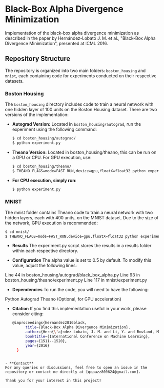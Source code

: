 # Black-Box Alpha Divergence Minimization

Implementation of the black-box alpha divergence minimization as described in the paper by Hernández-Lobato J. M. et al., "Black-Box Alpha Divergence Minimization", presented at ICML 2016.

## Repository Structure

The repository is organized into two main folders: `boston_housing` and `mnist`, each containing code for experiments conducted on their respective datasets.

### Boston Housing

The `boston_housing` directory includes code to train a neural network with one hidden layer of 100 units on the Boston Housing dataset. There are two versions of the implementation:

- **Autograd Version:** Located in `boston_housing/autograd`, run the experiment using the following command:

  ```sh
  $ cd boston_housing/autograd/
  $ python experiment.py

- **Theano Version:** Located in boston_housing/theano, this can be run on a GPU or CPU. For GPU execution, use:

  ```sh
  $ cd boston_housing/theano/
  $ THEANO_FLAGS=mode=FAST_RUN,device=gpu,floatX=float32 python experiment.py

- **For CPU execution, simply run:**
  ```sh
  $ python experiment.py

### MNIST
The mnist folder contains Theano code to train a neural network with two hidden layers, each with 400 units, on the MNIST dataset. Due to the size of the network, GPU execution is recommended:

```sh
$ cd mnist/
$ THEANO_FLAGS=mode=FAST_RUN,device=gpu,floatX=float32 python experiment.py
```

- **Results**
The experiment.py script stores the results in a results folder within each respective directory.

- **Configuration**
The alpha value is set to 0.5 by default. To modify this value, adjust the following lines:

Line 44 in boston_housing/autograd/black_box_alpha.py
Line 93 in boston_housing/theano/experiment.py
Line 117 in mnist/experiment.py

- **Dependencies**
To run the code, you will need to have the following:

Python
Autograd
Theano (Optional, for GPU acceleration)

- **Citation**
If you find this implementation useful in your work, please consider citing:
  ```sh
  @inproceedings{hernandez2016black,
        title={Black-Box Alpha Divergence Minimization},
        author={Hern{\'a}ndez-Lobato, J. M. and Li, Y. and Rowland, M. and Bui, T. D. and Hern{\'a}ndez-Lobato, D. and Turner, R. E.},
        booktitle={International Conference on Machine Learning},
        pages={1511--1520},
        year={2016}
    }
 ```

- **Contact**
For any queries or discussions, feel free to open an issue in the repository or contact me directly at [qqaazz800624@gmail.com].

Thank you for your interest in this project!